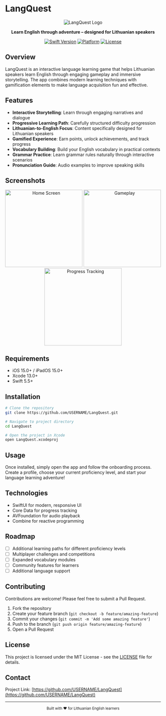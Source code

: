 # LangQuest

<div align="center">
  
  ![LangQuest Logo](https://raw.githubusercontent.com/USERNAME/LangQuest/main/assets/logo.png)

**Learn English through adventure – designed for Lithuanian speakers**

[![Swift Version](https://img.shields.io/badge/Swift-5.5-orange.svg)](https://swift.org)
[![Platform](https://img.shields.io/badge/Platform-iOS%20%7C%20iPadOS-blue.svg)](https://apple.com)
[![License](https://img.shields.io/badge/License-MIT-green.svg)](LICENSE)

</div>

## Overview

LangQuest is an interactive language learning game that helps Lithuanian speakers learn English through engaging gameplay and immersive storytelling. The app combines modern learning techniques with gamification elements to make language acquisition fun and effective.

## Features

- **Interactive Storytelling**: Learn through engaging narratives and dialogue
- **Progressive Learning Path**: Carefully structured difficulty progression
- **Lithuanian-to-English Focus**: Content specifically designed for Lithuanian speakers
- **Gamified Experience**: Earn points, unlock achievements, and track progress
- **Vocabulary Building**: Build your English vocabulary in practical contexts
- **Grammar Practice**: Learn grammar rules naturally through interactive scenarios
- **Pronunciation Guide**: Audio examples to improve speaking skills

## Screenshots

<div align="center">
  <img src="/api/placeholder/250/540" alt="Home Screen" width="250"/>
  <img src="/api/placeholder/250/540" alt="Gameplay" width="250"/>
  <img src="/api/placeholder/250/540" alt="Progress Tracking" width="250"/>
</div>

## Requirements

- iOS 15.0+ / iPadOS 15.0+
- Xcode 13.0+
- Swift 5.5+

## Installation

```bash
# Clone the repository
git clone https://github.com/USERNAME/LangQuest.git

# Navigate to project directory
cd LangQuest

# Open the project in Xcode
open LangQuest.xcodeproj
```

## Usage

Once installed, simply open the app and follow the onboarding process. Create a profile, choose your current proficiency level, and start your language learning adventure!

## Technologies

- SwiftUI for modern, responsive UI
- Core Data for progress tracking
- AVFoundation for audio playback
- Combine for reactive programming

## Roadmap

- [ ] Additional learning paths for different proficiency levels
- [ ] Multiplayer challenges and competitions
- [ ] Expanded vocabulary modules
- [ ] Community features for learners
- [ ] Additional language support

## Contributing

Contributions are welcome! Please feel free to submit a Pull Request.

1. Fork the repository
2. Create your feature branch (`git checkout -b feature/amazing-feature`)
3. Commit your changes (`git commit -m 'Add some amazing feature'`)
4. Push to the branch (`git push origin feature/amazing-feature`)
5. Open a Pull Request

## License

This project is licensed under the MIT License - see the [LICENSE](LICENSE) file for details.

## Contact

Project Link: [https://github.com/USERNAME/LangQuest](https://github.com/USERNAME/LangQuest)

---

<div align="center">
  <sub>Built with ❤️ for Lithuanian English learners</sub>
</div>
